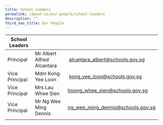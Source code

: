 ```yaml
---
title: School Leaders
permalink: /about-us/our-people/school-leaders
description: ""
third_nav_title: Our People
---
```

| School Leaders |  |  |
|---|---|---|
| Principal | Mr Albert Alfred Alcantara |  [alcantara\_albert@schools.gov.sg](mailto:alcantara_albert@schools.gov.sg) |
| Vice Principal | Mdm Kong Yee Loon | [kong\_yee\_loon@schools.gov.sg](mailto:kong_yee_loon@schools.gov.sg) |
| Vice Principal  |  Mrs Lau Whee Sien  | [hoong\_whee\_sien@schools.gov.sg](mailto:hoong_whee_sien@schools.gov.sg) |
|  Vice Principal  |  Mr Ng Wee Ming Dennis | [ng\_wee\_ming\_dennis@schools.gov.sg](mailto:ng_wee_ming_dennis@schools.gov.sg) |
| | |